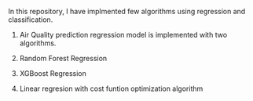 
In this repository, I have implmented few algorithms using regression and classification.

1. Air Quality prediction regression model is implemented with two algorithms.
  1. Random Forest Regression
  2. XGBoost Regression

2. Linear regresion with cost funtion optimization algorithm
